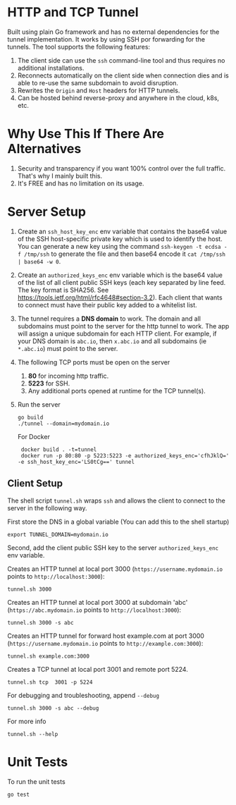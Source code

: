 # HTTP and TCP Tunnel
Built using plain Go framework and has no external dependencies for the tunnel implementation. 
It works by using SSH por forwarding for the tunnels.
The tool supports the following features:

1. The client side can use the `ssh` command-line tool and thus requires no additional installations.
1. Reconnects automatically on the client side when connection dies and is able to re-use the same subdomain to avoid disruption. 
1. Rewrites the `Origin` and `Host` headers for HTTP tunnels.
1. Can be hosted behind reverse-proxy and anywhere in the cloud, k8s, etc.

# Why Use This If There Are Alternatives
1. Security and transparency if you want 100% control over the full traffic. That's why I mainly built this.
1. It's FREE and has no limitation on its usage.

# Server Setup
1. Create an `ssh_host_key_enc` env variable that contains the base64 value of the SSH host-specific private key which is used to identify the host. You can generate a new key using the command `ssh-keygen -t ecdsa -f /tmp/ssh` to generate the file and then base64 encode it `cat /tmp/ssh | base64 -w 0`.
1. Create an `authorized_keys_enc` env variable which is the base64 value of the list of all client public SSH keys (each key separated by line feed. The key format is SHA256. See https://tools.ietf.org/html/rfc4648#section-3.2).  Each client that wants to connect must have their public key added to a whitelist list. 
1. The tunnel requires a **DNS domain** to work. The domain and all subdomains must point to the server for the http tunnel to work. 
The app will assign a unique subdomain for each HTTP client. For example, if your DNS domain is  `abc.io`, then `x.abc.io` and all subdomains (ie `*.abc.io`) must point to the server.
1. The following TCP ports must be open on the server
    1. **80** for incoming http traffic.
    1. **5223** for SSH.
    1. Any additional ports opened at runtime for the TCP tunnel(s).   
2. Run the server 
    ```
    go build
    ./tunnel --domain=mydomain.io
    ```

    For Docker
    ```
     docker build . -t=tunnel
     docker run -p 80:80 -p 5223:5223 -e authorized_keys_enc='cfhJklQ=' -e ssh_host_key_enc='LS0tCg==' tunnel

    ```

## Client Setup
The shell script `tunnel.sh` wraps `ssh` and allows the client to connect to the server in the following way.

First store the DNS in a global variable (You can add this to the shell startup)

```
export TUNNEL_DOMAIN=mydomain.io
```

Second, add the client public SSH key to the server `authorized_keys_enc` env variable.

Creates an HTTP tunnel at local port 3000 (`https://username.mydomain.io` points to `http://localhost:3000`):
```
tunnel.sh 3000 
```

Creates an HTTP tunnel at local port 3000 at subdomain 'abc' (`https://abc.mydomain.io` points to `http://localhost:3000`):
```
tunnel.sh 3000 -s abc
```

 Creates an HTTP tunnel for forward host example.com at port 3000 (`https://username.mydomain.io` points to `http://example.com:3000`):
```
tunnel.sh example.com:3000
```


Creates a TCP tunnel at local port 3001 and remote port 5224.
```
tunnel.sh tcp  3001 -p 5224
```

For debugging and troubleshooting, append `--debug`
```
tunnel.sh 3000 -s abc --debug
```


For more info
```
tunnel.sh --help
```

# Unit Tests
To run the unit tests
```
go test
```
